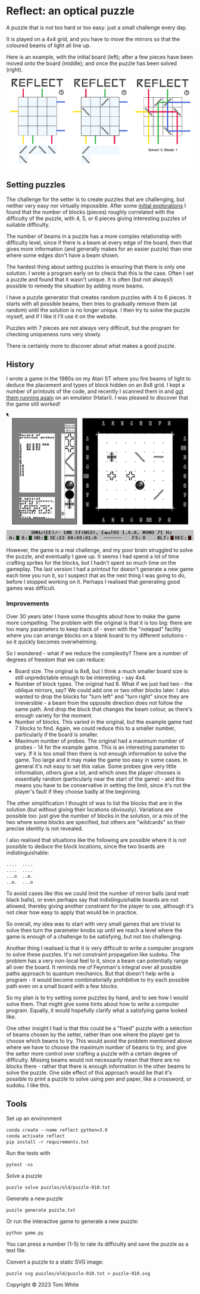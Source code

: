 # Reflect: an optical puzzle

A puzzle that is not too hard or too easy: just a small challenge every day.

It is played on a 4x4 grid, and you have to move the mirrors so that the coloured beams of light all line up.

Here is an example, with the initial board (left); after a few pieces have been moved onto the board (middle); and once the puzzle has been solved (right).

![Reflect](images/reflect-demo.png)

## Setting puzzles

The challenge for the setter is to create puzzles that are challenging, but neither very easy nor virtually impossible. After some [initial explorations](puzzles/old/README.txt) I found that the number of blocks (pieces) roughly correlated with the difficulty of the puzzle, with 4, 5, or 6 pieces giving interesting puzzles of suitable difficulty.

The number of beams in a puzzle has a more complex relationship with difficulty level, since if there is a beam at every edge of the board, then that gives more information (and generally makes for an easier puzzle) than one where some edges don't have a beam shown.

The hardest thing about setting puzzles is ensuring that there is only one solution. I wrote a program early on to check that this is the case. Often I set a puzzle and found that it wasn't unique. It is often (but not always!) possible to remedy the situation by adding more beams.

I have a puzzle generator that creates random puzzles with 4 to 6 pieces. It starts with all possible beams, then tries to gradually remove them (at random) until the solution is no longer unique. I then try to solve the puzzle myself, and if I like it I'll use it on the website.

Puzzles with 7 pieces are not always very difficult, but the program for checking uniqueness runs very slowly.

There is certainly more to discover about what makes a good puzzle.

## History

I wrote a game in the 1980s on my Atari ST where you fire beams of light to deduce the placement and types of block hidden on an 8x8 grid.
I kept a number of printouts of the code, and recently I scanned them in and [got them running again](history/README.md) on an emulator (Hatari). I was pleased to discover that the game still worked!

![Optical blocks game running on the Hatari ST emulator](history/images/st_game.png)

However, the game is a real challenge, and my poor brain struggled to solve the puzzle, and eventually I gave up. It seems I had spend a lot of time crafting sprites for the blocks, but I hadn't spent so much time on the gameplay. The last version I had a printout for doesn't generate a new game each time you run it, so I suspect that as the next thing I was going to do, before I stopped working on it. Perhaps I realised that generating good games was difficult.

### Improvements

Over 30 years later I have some thoughts about how to make the game more compelling. The problem with the original is that it is too big: there are too many parameters to keep track of - even with the "notepad" facility where you can arrange blocks on a blank board to try different solutions - so it quickly becomes overwhelming.

So I wondered - what if we reduce the complexity? There are a number of degrees of freedom that we can reduce:

- Board size. The original is 8x8, but I think a much smaller board size is still unpredictable enough to be interesting - say 4x4.
- Number of block types. The original had 8. What if we just had two - the oblique mirrors, say? We could add one or two other blocks later. I also wanted to drop the blocks for "turn left" and "turn right" since they are irreversible - a beam from the opposite direction does not follow the same path. And drop the block that changes the beam colour, as there's enough variety for the moment.
- Number of blocks. This varied in the original, but the example game had 7 blocks to find. Again, we could reduce this to a smaller number, particularly if the board is smaller.
- Maximum number of probes. The original had a maximum number of probes - 14 for the example game. This is an interesting parameter to vary. If it is too small then there is not enough information to solve the game. Too large and it may make the game too easy in some cases. In general it's not easy to set this value. Some probes give very little information, others give a lot, and which ones the player chooses is essentially random (particularly near the start of the game) - and this means you have to be conservative in setting the limit, since it's not the player's fault if they choose badly at the beginning.

The other simplification I thought of was to list the blocks that are in the solution (but without giving their locations obviously). Variations are possible too: just give the number of blocks in the solution, or a mix of the two where some blocks are specified, but others are "wildcards" so their precise identity is not revealed.

I also realised that situations like the following are possible where it is not possible to deduce the block locations, since the two boards are indistinguishable:

```
....  ....
....  ....
...o  ..o.
..o.  ...o
```

To avoid cases like this we could limit the number of mirror balls (and matt black balls), or even perhaps say that indistinguishable boards are not allowed, thereby giving another constraint for the player to use, although it's not clear how easy to apply that would be in practice.

So overall, my idea was to start with very small games that are trivial to solve then turn the parameter knobs up until we reach a level where the game is enough of a challenge to be satisfying, but not _too_ challenging.

Another thing I realised is that it is very difficult to write a computer program to solve these puzzles. It's not constraint propagation like sudoku. The problem has a very non-local feel to it, since a beam can potentially range all over the board. It reminds me of Feynman's integral over all possible paths approach to quantum mechanics. But that doesn't help write a program - it would become combinatorially prohibitive to try each possible path even on a small board with a few blocks.

So my plan is to try setting some puzzles by hand, and to see how I would solve them. That might give some hints about how to write a computer program. Equally, it would hopefully clarify what a satisfying game looked like.

One other insight I had is that this could be a "fixed" puzzle with a selection of beams chosen by the setter, rather than one where the player get to choose which beams to try. This would avoid the problem mentioned above where we have to choose the maximum number of beams to try, and give the setter more control over crafting a puzzle with a certain degree of difficulty. Missing beams would not necessarily mean that there are no blocks there - rather that there is enough information in the other beams to solve the puzzle. One side effect of this approach would be that it's possible to print a puzzle to solve using pen and paper, like a crossword, or sudoku. I like this.

## Tools

Set up an environment

```shell
conda create --name reflect python=3.9
conda activate reflect
pip install -r requirements.txt
```

Run the tests with

```shell
pytest -vs
```

Solve a puzzle

```shell
puzzle solve puzzles/old/puzzle-010.txt
```

Generate a new puzzle

```shell
puzzle generate puzzle.txt
```

Or run the interactive game to generate a new puzzle:

```shell
python game.py
```

You can press a number (1-5) to rate its difficulty and save the puzzle as a text file.

Convert a puzzle to a static SVG image:

```shell
puzzle svg puzzles/old/puzzle-010.txt > puzzle-010.svg
```

Copyright © 2023 Tom White

